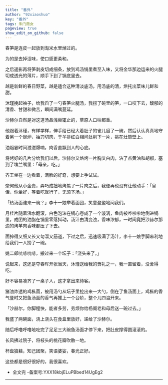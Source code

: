 ```yaml
---
title: "番外"
author: "92xiaoshuo"
key: "番外"
tags: 朱门商女
pageview: true
show_edit_on_github: false
---
```


<div class="freedom it!!">
 <p>春笋是连皮一起放到淘米水里焯过的。</p>
 <p>为的是去掉涩味，使口感更柔和。</p>
 <p>之后遥影再将笋剥皮切成细条，放到鸡汤锅里煮至入味，又将金华那边运来的火腿切成透光的薄片，顺手下到了锅底里去。</p>
 <p>越是新鲜的春日野菜，越是适合这种清淡底汤，用汤底的清，烘托出菜味儿鲜和甜。</p>
 <p>沐瑾挽起袖子，给我舀了一勺春笋火腿汤，我捞了碗里的笋，一口咬下去，馥郁的清香、甘甜和微苦，瞬间满嘴蔓延。</p>
 <p>沙赫尔自然是对这道汤品浅尝辄止的，草原人口味都重。</p>
 <p>他跟着沐瑾，有样学样，伸手给已经大着肚子的雀儿舀了一碗，然后认认真真地守着另一个炭炉，抽刀切肉，于羊排红白相间处削下一片，挑在灶筒壁上。</p>
 <p>油烟霎时间滋滋爆响，肉香直飘到人的心底。</p>
 <p>将烤好的几片分给我们以后，沙赫尔又烙烤一片胸叉白肉，沾了点黄油和胡椒，塞到了埃兰嘴里：「母亲，吃。」</p>
 <p>齐王坐在一边看着，满脸的好奇，想要上手试试。</p>
 <p>奈何他从小金贵，弄巧成拙地烤焦了一片肉之后，我便再也没有让他动手：「皇侄，你坐好，等着吃就行了，无须下场。」</p>
 <p>「热汤面谁来一碗？」李十一娘举着面团，笑意盈盈地问我们。</p>
 <p>月桂片随着沸水翻滚，白色泡沫在锅心卷成了一个漩涡，鱼肉被哗啦啦地倒进锅里，成团的油脂在锅里零落抖动，汤汁由清变浊，香味浓郁，一时间竟把沙赫尔那边的烤羊肉香味都压了下去。</p>
 <p>面抻得又细又长又匀溜又筋道，下过之后，迅速吸满了汤汁，李十一娘手脚麻利地给我们一人捞了一碗。</p>
 <p>姚二郎吭哧吭哧，搬过来一个坛子：「浇头来了。」</p>
 <p>说起来，这还是夺春晖开张当天，沐瑾送给我的贺礼之一，我一直留着，没舍得吃。</p>
 <p>好不容易凑齐了一桌子人，这才拿出来待客。</p>
 <p>猪油炸透的鸡枞菌，被用汤勺从坛子里挖出来一大勺，倒在了鱼汤面上，鸡枞的香气登时又把鱼汤面的香气再推上一个台阶，整个儿四溢开来。</p>
 <p>「沙赫尔，你脚程快，能者多劳，劳烦你给杨阁老和母后送一碗过去。」</p>
 <p>我盛了两碗面，浇上浇头在食盒里放好，递给了沙赫尔。</p>
 <p>随后呼噜呼噜地吃完了足足三大碗鱼汤面才停下来，把肚皮撑得圆滚滚的。</p>
 <p>长风拂过院子，将枝头的桃花瓣吹散一地。</p>
 <p>杯盘狼藉，知己团聚，笑语婆娑，春光正好。</p>
 <p>这些都是很好很好的，我很喜欢。</p>
 <ul>
  <li>全文完 -备案号:YXX18kbjELuPBbed14UgEg2</li>
 </ul>
 <hr>
</div>
